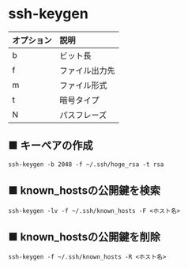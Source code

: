 # ssh-keygen
|オプション|説明|
|:---|:---|
|b|ビット長|
|f|ファイル出力先|
|m|ファイル形式|
|t|暗号タイプ|
|N|パスフレーズ|

## ■ キーペアの作成
```
ssh-keygen -b 2048 -f ~/.ssh/hoge_rsa -t rsa
```
## ■ known_hostsの公開鍵を検索
```
ssh-keygen -lv -f ~/.ssh/known_hosts -F <ホスト名>
```
## ■ known_hostsの公開鍵を削除
```
ssh-keygen -f ~/.ssh/known_hosts -R <ホスト名>
```
